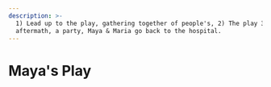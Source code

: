 ```yaml
---
description: >-
  1) Lead up to the play, gathering together of people's, 2) The play 3) THe
  aftermath, a party, Maya & Maria go back to the hospital.
---
```


# Maya's Play

